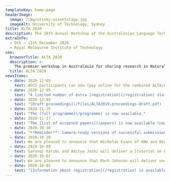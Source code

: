 ```yaml
---
templateKey: home-page
headerImage:
  image: /img/utssky-ascentstage.jpg
  imageAlt: University of Technology, Sydney
title: ALTA 2020
description: The 18th Annual Workshop of the Australasian Language Technology Association
extraInfo: 
  - 9th – 11th December 2020
  - Royal Melbourne Institute of Technology
seo:
  browserTitle: ALTA 2020
  description: >-
    The premier workshop in Australasia for sharing research in Natural Language Processing and Computational Lingustics. Submissions from students, academics and industry researchers are welcome.
  title: ALTA 2020
newsItems:
  - date: 2020-12-05
    text: ADCS participants can now [pay online for the combined ALTA/ADCS dinner](https://www.trybooking.com/BHGJD)
  - date: 2020-12-05
    text: "A limited number of extra [registration](/registration) slots are available."
  - date: 2020-12-04
    text: "[Draft proceedings](/files/ALTA2019-proceedings-draft.pdf)  are now available."
  - date: 2020-11-25
    text: "The [full programme](/programme) is now available."
  - date: 2020-11-17
    text: "The [list of accepted papers](/papers) is now available (now including posters)."
  - date: 2020-10-30
    text: "**Reminder**: Camera-ready versions of successful submissions are due on the 8th of November. [Instructions](/for-authors) are available."
  - date: 2020-10-29
    text: We are pleased to announce that Nicholas Evans of ANU and Ben Foley of UQ will deliver a joint [keynote presentation](/keynotes) 
  - date: 2020-10-09
    text: Sarvnaz Karimi and Aditya Joshi will deliver a [tutorial on BioNLP](/tutorial)
  - date: 2020-10-07
    text: We are pleased to announce that Mark Johnson will deliver one of the [keynotes](/keynotes)
  - date: 2020-10-05
    text: "[Information about registration](/registration) is available and the [registration site](https://www.trybooking.com/book/sessions?eid=561083&embed=true) is now open"
---
```

